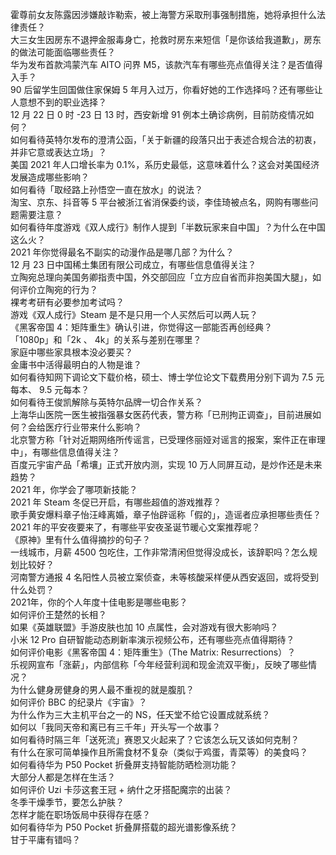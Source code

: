 霍尊前女友陈露因涉嫌敲诈勒索，被上海警方采取刑事强制措施，她将承担什么法律责任？  
大三女生因房东不退押金服毒身亡，抢救时房东来短信「是你该给我道歉」，房东的做法可能面临哪些责任？  
华为发布首款鸿蒙汽车 AITO 问界 M5，该款汽车有哪些亮点值得关注？是否值得入手？  
90 后留学生回国做住家保姆 5 年月入过万，你看好她的工作选择吗？还有哪些让人意想不到的职业选择？  
12 月 22 日 0 时 -23 日 13 时，西安新增 91 例本土确诊病例，目前防疫情况如何？  
如何看待英特尔发布的澄清公函，「关于新疆的段落只出于表述合规合法的初衷，并非它意或表达立场」？  
美国 2021 年人口增长率为 0.1%，系历史最低，这意味着什么？这会对美国经济发展造成哪些影响？  
如何看待「取经路上孙悟空一直在放水」的说法？  
淘宝、京东、抖音等 5 平台被浙江省消保委约谈，李佳琦被点名，网购有哪些问题需要注意？  
如何看待年度游戏《双人成行》制作人提到「半数玩家来自中国」？为什么在中国这么火？  
2021 年你觉得最名不副实的动漫作品是哪几部？为什么？  
12 月 23 日中国稀土集团有限公司成立，有哪些信息值得关注？  
立陶宛总理向美国务卿指责中国，外交部回应「立方应自省而非抱美国大腿」，如何评价立陶宛的行为？  
裸考考研有必要参加考试吗？  
游戏《双人成行》Steam 是不是只用一个人买然后可以两人玩？  
《黑客帝国 4：矩阵重生》确认引进，你觉得这一部能否再创经典？  
「1080p」和「2k 、 4k」的关系与差别在哪里？  
家庭中哪些家具根本没必要买？  
金庸书中活得最明白的人物是谁？  
如何看待知网下调论文下载价格，硕士、博士学位论文下载费用分别下调为 7.5 元每本、 9.5 元每本？  
如何看待王俊凯解除与英特尔品牌一切合作关系？  
上海华山医院一医生被指强暴女医药代表，警方称「已刑拘正调查」，目前进展如何？会给医疗行业带来什么影响？  
北京警方称「针对近期网络所传谣言，已受理佟丽娅对谣言的报案，案件正在审理中」，有哪些信息值得关注？  
百度元宇宙产品「希壤」正式开放内测，实现 10 万人同屏互动，是炒作还是未来趋势？  
2021 年，你学会了哪项新技能？  
2021 年 Steam 冬促已开启，有哪些超值的游戏推荐？  
歌手黄安爆料章子怡汪峰离婚，章子怡辟谣称「假的」，造谣者应承担哪些责任？  
2021 年的平安夜要来了，有哪些平安夜圣诞节暖心文案推荐呢？  
《原神》里有什么值得摘抄的句子？  
一线城市，月薪 4500 包吃住，工作非常清闲但觉得没成长，该辞职吗？怎么规划比较好？  
河南警方通报 4 名阳性人员被立案侦查，未等核酸采样便从西安返回，或将受到什么处罚？  
2021年，你的个人年度十佳电影是哪些电影？  
如何评价王楚然的长相？  
如果《英雄联盟》手游皮肤也加 10 点属性，会对游戏有很大影响吗？  
小米 12 Pro 自研智能动态刷新率演示视频公布，还有哪些亮点值得期待？  
如何评价电影《黑客帝国 4：矩阵重生》（The Matrix: Resurrections）？  
乐视网宣布「涨薪」，内部信称「今年经营利润和现金流双平衡」，反映了哪些情况？  
为什么健身房健身的男人最不重视的就是腹肌？  
如何评价 BBC 的纪录片《宇宙》？  
为什么作为三大主机平台之一的 NS，任天堂不给它设置成就系统？  
如何以「我同天帝和离已有三千年」开头写一个故事？  
如何看待时隔三年「送死流」赛恩又火起来了？它该怎么玩又该如何克制？  
有什么在家可简单操作且所需食材不复杂（类似于鸡蛋，青菜等）的美食吗？  
如何看待华为 P50 Pocket 折叠屏支持智能防晒检测功能？  
大部分人都是怎样在生活？  
如何评价 Uzi 卡莎这套王冠 + 纳什之牙搭配魔宗的出装？  
冬季干燥季节，要怎么护肤？  
怎样才能在职场饭局中获得存在感？  
如何看待华为 P50 Pocket 折叠屏搭载的超光谱影像系统？  
甘于平庸有错吗？  

